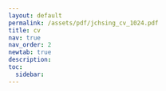 ```yaml
---
layout: default
permalink: /assets/pdf/jchsing_cv_1024.pdf
title: cv
nav: true
nav_order: 2
newtab: true
description: 
toc:
  sidebar: 
---
```

